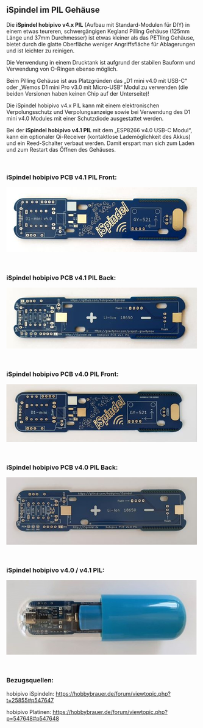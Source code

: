 ## iSpindel im PIL Gehäuse

Die **iSpindel hobipivo v4.x PIL** (Aufbau mit Standard-Modulen für DIY) in einem etwas teureren, schwergängigen Kegland Pilling Gehäuse (125mm Länge und 37mm Durchmesser) ist etwas kleiner als das PETling Gehäuse, bietet durch die glatte Oberfläche weniger Angriffsfläche für Ablagerungen und ist leichter zu reinigen.

Die Verwendung in einem Drucktank ist aufgrund der stabilen Bauform und Verwendung von O-Ringen ebenso möglich.

Beim Pilling Gehäuse ist aus Platzgründen das „D1 mini v4.0 mit USB-C“ oder „Wemos D1 mini Pro v3.0 mit Micro-USB“ Modul zu verwenden (die beiden Versionen haben keinen Chip auf der Unterseite)! 

Die iSpindel hobipivo v4.x PIL kann mit einem elektronischen Verpolungsschutz und Verpolungsanzeige sowie bei Verwendung des D1 mini v4.0 Modules mit einer Schutzdiode ausgestattet werden.

Bei der **iSpindel hobipivo v4.1 PIL** mit dem „ESP8266 v4.0 USB-C Modul“, kann ein optionaler Qi-Receiver (kontaktlose Lademöglichkeit des Akkus) und ein Reed-Schalter verbaut werden. Damit erspart man sich zum Laden und zum Restart das Öffnen des Gehäuses.


 &nbsp;

### iSpindel hobipivo PCB v4.1 PIL Front:

![Text](https://github.com/hobipivo/iSpindel/blob/main/-img/iSpindel_PCB-v4.1-PIL_Front-500.jpg "Bild")

&nbsp;

### iSpindel hobipivo PCB v4.1 PIL Back:

![Text](https://github.com/hobipivo/iSpindel/blob/main/-img/iSpindel_PCB-v4.1-PIL_Back-500.jpg "Bild")

&nbsp;

### iSpindel hobipivo PCB v4.0 PIL Front:

![Text](https://github.com/hobipivo/iSpindel/blob/main/-img/iSpindel_PCB-v4.0-PIL_Front-500.jpg "Bild")

&nbsp;

### iSpindel hobipivo PCB v4.0 PIL Back:

![Text](https://github.com/hobipivo/iSpindel/blob/main/-img/iSpindel_PCB-v4.0-PIL_Back-500.jpg "Bild")

&nbsp;

### iSpindel hobipivo v4.0 / v4.1 PIL:

![Text](https://github.com/hobipivo/iSpindel/blob/main/-img/iSpindel_hobipivo-v4.0-PIL-500.jpg "Bild")

&nbsp;
### Bezugsquellen:

hobipivo iSpindeln: https://hobbybrauer.de/forum/viewtopic.php?t=25855#p547647

hobipivo Platinen: https://hobbybrauer.de/forum/viewtopic.php?p=547648#p547648
